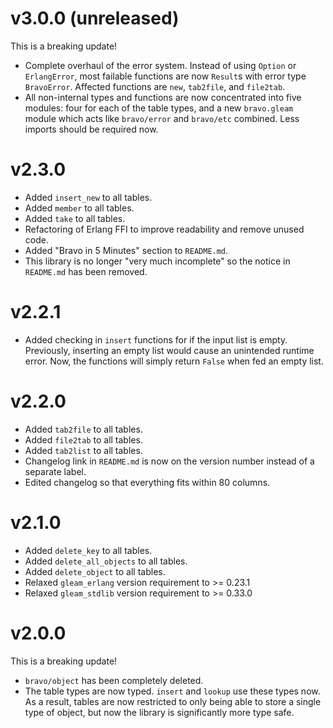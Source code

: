 # v3.0.0 (unreleased)
This is a breaking update!
- Complete overhaul of the error system. Instead of using `Option` or
  `ErlangError`, most failable functions are now `Result`s with error type
  `BravoError`. Affected functions are `new`, `tab2file`, and `file2tab`.
- All non-internal types and functions are now concentrated into five modules:
  four for each of the table types, and a new `bravo.gleam` module which acts
  like `bravo/error` and `bravo/etc` combined. Less imports should be required
  now.

# v2.3.0
- Added `insert_new` to all tables.
- Added `member` to all tables.
- Added `take` to all tables.
- Refactoring of Erlang FFI to improve readability and remove unused code.
- Added "Bravo in 5 Minutes" section to `README.md`.
- This library is no longer "very much incomplete" so the notice in `README.md`
  has been removed.

# v2.2.1
- Added checking in `insert` functions for if the input list is empty.
  Previously, inserting an empty list would cause an unintended runtime error.
  Now, the functions will simply return `False` when fed an empty list.

# v2.2.0
- Added `tab2file` to all tables.
- Added `file2tab` to all tables.
- Added `tab2list` to all tables.
- Changelog link in `README.md` is now on the version number instead of a
  separate label.
- Edited changelog so that everything fits within 80 columns.

# v2.1.0
- Added `delete_key` to all tables.
- Added `delete_all_objects` to all tables.
- Added `delete_object` to all tables.
- Relaxed `gleam_erlang` version requirement to >= 0.23.1
- Relaxed `gleam_stdlib` version requirement to >= 0.33.0

# v2.0.0
This is a breaking update!
- `bravo/object` has been completely deleted.
- The table types are now typed. `insert` and `lookup` use these types now. As a
  result, tables are now restricted to only being able to store a single type of
  object, but now the library is significantly more type safe.

